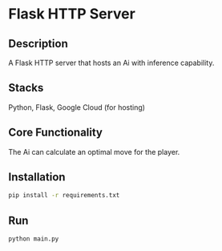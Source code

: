 # Flask HTTP Server

## Description

A Flask HTTP server that hosts an Ai with inference capability.

## Stacks

Python, Flask, Google Cloud (for hosting)

## Core Functionality

The Ai can calculate an optimal move for the player.

## Installation

```sh
pip install -r requirements.txt
```

## Run

```sh
python main.py
```